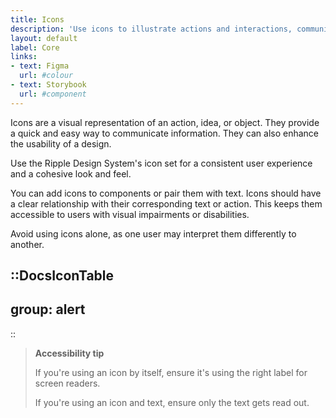 ```yaml
---
title: Icons
description: 'Use icons to illustrate actions and interactions, communicate statuses, and draw attention to important information.'
layout: default
label: Core
links:
- text: Figma
  url: #colour
- text: Storybook
  url: #component
---
```


Icons are a visual representation of an action, idea, or object. They provide a quick and easy way to communicate information. They can also enhance the usability of a design.

Use the Ripple Design System's icon set for a consistent user experience and a cohesive look and feel.

You can add icons to components or pair them with text. Icons should have a clear relationship with their corresponding text or action. This keeps them accessible to users with visual impairments or disabilities.

Avoid using icons alone, as one user may interpret them differently to another.

::DocsIconTable
---
group: alert
---
::

> **Accessibility tip**
> 
> If you're using an icon by itself, ensure it's using the right label for screen readers.
> 
> If you're using an icon and text, ensure only the text gets read out.

